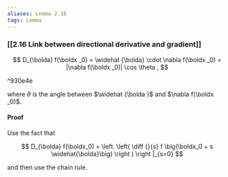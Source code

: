 ```yaml
---
aliases: Lemma 2.16
tags: Lemma
---
```


### [[2.16 Link between directional derivative and gradient]]

$$
D_{\bolda} f(\boldx _0) = \widehat {\bolda} \cdot \nabla f(\boldx _0) = |\nabla f(\boldx _0)| \cos \theta , $$

^930e4e

where $\theta$ is the angle between $\widehat {\bolda }$ and $\nabla f(\boldx _0)$.

#### Proof

Use the fact that

$$
D_{\bolda} f(\boldx_0) =
\left.
\left(
\diff {}{s} f \big(\boldx_0 +  s \widehat{\bolda}\big)
\right )
\right |_{s=0}
$$

and then use the chain rule.
